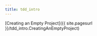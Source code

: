 ```yaml
---
title: tdd_intro
---
```

[Creating an Empty Project]({{ site.pagesurl }}/tdd_intro.CreatingAnEmptyProject) 